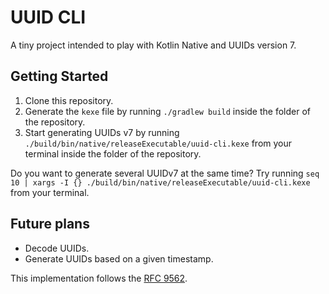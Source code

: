 # UUID CLI

A tiny project intended to play with Kotlin Native and UUIDs version 7. 

## Getting Started

1. Clone this repository.
2. Generate the `kexe` file by running `./gradlew build` inside the folder of the repository.
3. Start generating UUIDs v7 by running `./build/bin/native/releaseExecutable/uuid-cli.kexe` from your terminal inside the folder of the repository.

Do you want to generate several UUIDv7 at the same time? Try running `seq 10 | xargs -I {} ./build/bin/native/releaseExecutable/uuid-cli.kexe` from your terminal.

## Future plans
- Decode UUIDs.
- Generate UUIDs based on a given timestamp.

This implementation follows the [RFC 9562](https://datatracker.ietf.org/doc/rfc9562/).